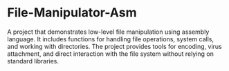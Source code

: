 # File-Manipulator-Asm
A project that demonstrates low-level file manipulation using assembly language. It includes functions for handling file operations, system calls, and working with directories. The project provides tools for encoding, virus attachment, and direct interaction with the file system without relying on standard libraries.
